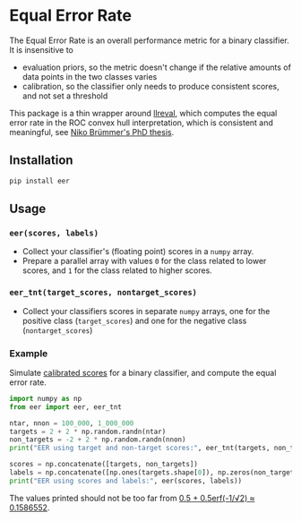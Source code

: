# Equal Error Rate

The Equal Error Rate is an overall performance metric for a binary classifier.  It is insensitive to

 - evaluation priors, so the metric doesn't change if the relative amounts of data points in the two classes varies
 - calibration, so the classifier only needs to produce consistent scores, and not set a threshold

This package is a thin wrapper around [llreval](https://github.com/davidavdav/llreval), which computes the equal error rate
in the ROC convex hull interpretation, which is consistent and meaningful, see [Niko Brümmer's PhD thesis](http://hdl.handle.net/10019.1/5139).

## Installation

```sh
pip install eer
```

## Usage

### `eer(scores, labels)`

 - Collect your classifier's (floating point) scores in a `numpy` array.
 - Prepare a parallel array with values `0` for the class related to lower scores, and `1` for the class related to higher scores.

### `eer_tnt(target_scores, nontarget_scores)`

 - Collect your classifiers scores in separate `numpy` arrays, one for the positive class (`target_scores`) and one for the negative class (`nontarget_scores`)

### Example

Simulate [calibrated scores](https://www.isca-speech.org/archive/interspeech_2013/leeuwen13_interspeech.html) for a binary classifier, and compute the equal error rate.
```python
import numpy as np
from eer import eer, eer_tnt

ntar, nnon = 100_000, 1_000_000
targets = 2 + 2 * np.random.randn(ntar)
non_targets = -2 + 2 * np.random.randn(nnon)
print("EER using target and non-target scores:", eer_tnt(targets, non_targets))

scores = np.concatenate([targets, non_targets])
labels = np.concatenate([np.ones(targets.shape[0]), np.zeros(non_targets.shape[0])])
print("EER using scores and labels:", eer(scores, labels))

```
The values printed should not be too far from [0.5 + 0.5erf(-1/√2) ≈ 0.1586552](https://github.com/davidavdav/ROCAnalysis.jl).

